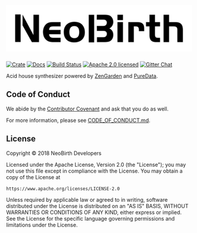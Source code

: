 # ![NeoBirth][logo]

[![Crate][crate-image]][crate-link]
[![Docs][docs-image]][docs-link]
[![Build Status][build-image]][build-link]
[![Apache 2.0 licensed][license-image]][license-link]
[![Gitter Chat][gitter-image]][gitter-link]

Acid house synthesizer powered by [ZenGarden] and [PureData].

## Code of Conduct

We abide by the [Contributor Covenant][cc] and ask that you do as well.

For more information, please see [CODE_OF_CONDUCT.md].

## License

Copyright © 2018 NeoBirth Developers

Licensed under the Apache License, Version 2.0 (the "License");
you may not use this file except in compliance with the License.
You may obtain a copy of the License at

    https://www.apache.org/licenses/LICENSE-2.0

Unless required by applicable law or agreed to in writing, software
distributed under the License is distributed on an "AS IS" BASIS,
WITHOUT WARRANTIES OR CONDITIONS OF ANY KIND, either express or implied.
See the License for the specific language governing permissions and
limitations under the License.

[logo]: https://raw.githubusercontent.com/NeoBirth/NeoBirth/master/logo.png
[crate-image]: https://img.shields.io/crates/v/neobirth.svg
[crate-link]: https://crates.io/crates/neobirth
[docs-image]: https://docs.rs/neobirth/badge.svg
[docs-link]: https://docs.rs/neobirth/
[build-image]: https://secure.travis-ci.org/NeoBirth/NeoBirth.svg?branch=master
[build-link]: https://travis-ci.org/NeoBirth/NeoBirth
[license-image]: https://img.shields.io/badge/license-Apache2.0-blue.svg
[license-link]: https://github.com/NeoBirth/NeoBirth/blob/master/LICENSE
[gitter-image]: https://badges.gitter.im/NeoBirth/NeoBirth.svg
[gitter-link]: https://gitter.im/NeoBirth/NeoBirth
[ZenGarden]: https://github.com/mhroth/ZenGarden
[PureData]: https://puredata.info/
[cc]: https://contributor-covenant.org
[CODE_OF_CONDUCT.md]: https://github.com/NeoBirth/NeoBirth/blob/master/CODE_OF_CONDUCT.md
